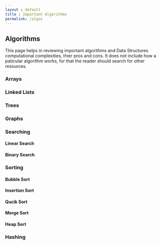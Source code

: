 ```yaml
---
layout : default
title : Important Algorithms
permalink: /algos
---
```



## Algorithms 

This page helps in reviewing important algorithms  and Data Structures computational complexities, thier pros and cons. It does not include how a paticular algorithm works, for that the reader should search for other resources.

### Arrays

### Linked Lists

### Trees

### Graphs


### Searching

#### Linear Search

#### Binary Search

### Sorting

#### Bubble Sort

#### Insertion Sort

#### Qucik Sort

#### Merge Sort

#### Heap Sort

### Hashing


